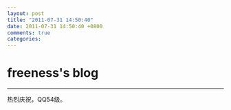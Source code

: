 ```yaml
---
layout: post
title: "2011-07-31 14:50:40"
date: 2011-07-31 14:50:40 +0800
comments: true
categories: 
---
```


# freeness's blog

----------

>
热烈庆祝，QQ54级。